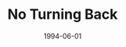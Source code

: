 ---
type: single
title: No Turning Back
date: 1994-06-01
label: CNR
catalog: 123-456-789
img: /media/singles/no-turning-back.jpg
discs:
  - tracks:
    - No Turning Back
    - Forever And Ever
credits:
  - key: Artwork
    value: Robby Valentine

---